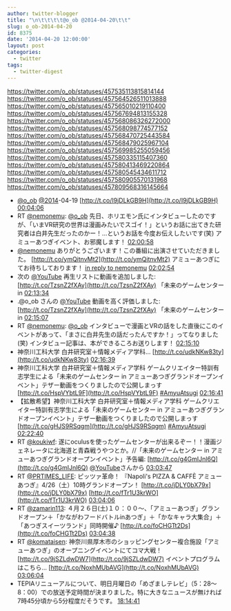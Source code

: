 ```yaml
---
author: twitter-blogger
title: "\n\t\t\t\t@o_ob @2014-04-20\t\t"
slug: o_ob-2014-04-20
id: 8375
date: '2014-04-20 12:00:00'
layout: post
categories:
  - twitter
tags:
  - twitter-digest
---
```


https://twitter.com/o_ob/statuses/457535113815814144 https://twitter.com/o_ob/statuses/457564526511013888 https://twitter.com/o_ob/statuses/457565010219110400 https://twitter.com/o_ob/statuses/457567694813155328 https://twitter.com/o_ob/statuses/457568086326272000 https://twitter.com/o_ob/statuses/457568098774577152 https://twitter.com/o_ob/statuses/457568470725443584 https://twitter.com/o_ob/statuses/457568479025967104 https://twitter.com/o_ob/statuses/457569985255059456 https://twitter.com/o_ob/statuses/457580335115407360 https://twitter.com/o_ob/statuses/457580413469220864 https://twitter.com/o_ob/statuses/457580545434611712 https://twitter.com/o_ob/statuses/457580905570131968 https://twitter.com/o_ob/statuses/457809568316145664  

*   [@o_ob](https://twitter.com/o_ob) [@2014](https://twitter.com/2014)-04-19 [http://t.co/I9jDLkGB9H](http://t.co/I9jDLkGB9H) [00:04:06](https://twitter.com/o_ob/statuses/457535113815814144)
*   RT [@nemonemu](https://twitter.com/nemonemu): [@o_ob](https://twitter.com/o_ob) 先日、ホリエモン氏にインタビューしたのですが、「いまVR研究の世界は漫画みたいでスゴイ！」というお話に出てきた研究者は白井先生だったのかー！…というお話を今度お伝えしたいです(笑) アミューあつぎイベント、お邪魔します！ [02:00:58](https://twitter.com/o_ob/statuses/457564526511013888)
*   [@nemonemu](https://twitter.com/nemonemu) ありがとうございます！この番組に出演させていただきました。 [http://t.co/ymQitnvMt2](http://t.co/ymQitnvMt2) アミューあつぎにてお待ちしております！ [in reply to nemonemu](https://twitter.com/nemonemu/statuses/457521001991905280) [02:02:54](https://twitter.com/o_ob/statuses/457565010219110400)
*   次の [@YouTube](https://twitter.com/YouTube) 再生リストに動画を追加しました: [http://t.co/TzsnZ2fXAy](http://t.co/TzsnZ2fXAy) 「未来のゲームセンター in [02:13:34](https://twitter.com/o_ob/statuses/457567694813155328)
*   .@o_ob さんの [@YouTube](https://twitter.com/YouTube) 動画を高く評価しました: [http://t.co/TzsnZ2fXAy](http://t.co/TzsnZ2fXAy) 「未来のゲームセンター in [02:15:07](https://twitter.com/o_ob/statuses/457568086326272000)
*   RT [@nemonemu](https://twitter.com/nemonemu): [@o_ob](https://twitter.com/o_ob) インタビューで漫画とVRの話をした直後にこのイベントがあって、「まさに白井先生の話だったんですか！」ってなりました(笑) インタビュー記事は、本ができるころお送りします！ [02:15:10](https://twitter.com/o_ob/statuses/457568098774577152)
*   神奈川工科大学 白井研究室＋情報メディア学科... [http://t.co/udkNKw83ty](http://t.co/udkNKw83ty) [02:16:39](https://twitter.com/o_ob/statuses/457568470725443584)
*   神奈川工科大学 白井研究室＋情報メディア学科 ゲームクリエイター特訓有志学生による「未来のゲームセンター in アミューあつぎグランドオープンイベント」テザー動画をつくりましたので公開しまっす [http://t.co/HspVYbtL9F](http://t.co/HspVYbtL9F) [#AmyuAtsugi](https://twitter.com/search?q=%23AmyuAtsugi&src=hash) [02:16:41](https://twitter.com/o_ob/statuses/457568479025967104)
*   【拡散希望】神奈川工科大学 白井研究室＋情報メディア学科 ゲームクリエイター特訓有志学生による「未来のゲームセンター in アミューあつぎグランドオープンイベント」テザー動画をつくりましたので公開しまっす [http://t.co/gHJS9RSqgm](http://t.co/gHJS9RSqgm) [#AmyuAtsugi](https://twitter.com/search?q=%23AmyuAtsugi&src=hash) [02:22:40](https://twitter.com/o_ob/statuses/457569985255059456)
*   RT [@koukiwf](https://twitter.com/koukiwf): 遂にoculusを使ったゲームセンターが出来るぞー！！漫画ジェネレータに北海道と青森戦うやつとか。//「未来のゲームセンター in アミューあつぎグランドオープンイベント」予告編: [http://t.co/g4GmIJnl6Q](http://t.co/g4GmIJnl6Q) [@YouTube](https://twitter.com/YouTube)さんから [03:03:47](https://twitter.com/o_ob/statuses/457580335115407360)
*   RT [@PRTIMES_LIFE](https://twitter.com/PRTIMES_LIFE): ピッツァ革命！ 『Napoli's PIZZA & CAFFÈ アミューあつぎ』4/26（土）10時グランドオープン！ [http://t.co/jDLY0bX79x](http://t.co/jDLY0bX79x) [http://t.co/fTr1U3krWO](http://t.co/fTr1U3krWO) [03:04:06](https://twitter.com/o_ob/statuses/457580413469220864)
*   RT [@zamarin113](https://twitter.com/zamarin113): ４月２６日(土)１０：００～、「アミューあつぎ」グランドオープン＋「かながわフードバトルinあつぎ」＋「かなキャラ大集合」＋「あつぎスイーツランド」同時開催♪ [http://t.co/foCHGTt2Ds](http://t.co/foCHGTt2Ds) [03:04:38](https://twitter.com/o_ob/statuses/457580545434611712)
*   RT [@komataisen](https://twitter.com/komataisen): 神奈川県厚木市のショッピングセンター複合施設「アミューあつぎ」のオープニングイベントにてコマ大戦！ [http://t.co/9jSZLdwDW7](http://t.co/9jSZLdwDW7) イベントプログラムはこちら... [http://t.co/NoxhMUbAVG](http://t.co/NoxhMUbAVG) [03:06:04](https://twitter.com/o_ob/statuses/457580905570131968)
*   TEPIAリニューアルについて、明日月曜日の「めざましテレビ」（5：28～8：00）での放送予定時間が決まりました。特に大きなニュースが無ければ7時45分頃から5分程度だそうです。 [18:14:41](https://twitter.com/o_ob/statuses/457809568316145664)